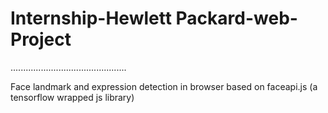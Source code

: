 # Internship-Hewlett Packard-web-Project

..............................................

Face landmark and expression detection in browser based on faceapi.js (a tensorflow wrapped js library)
